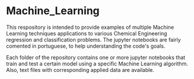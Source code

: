 # Machine_Learning

This respository is intended to provide examples of multiple Machine Learning techniques applications to various Chemical Engineering regression and classification problems.
The jupyter notebooks are fairly comented in portuguese, to help understanding the code's goals.

Each folder of the repository contains one or more jupyter notebooks that train and test a certain model using a specific Machine Learning algorithm.
Also, text files with corresponding applied data are available.
